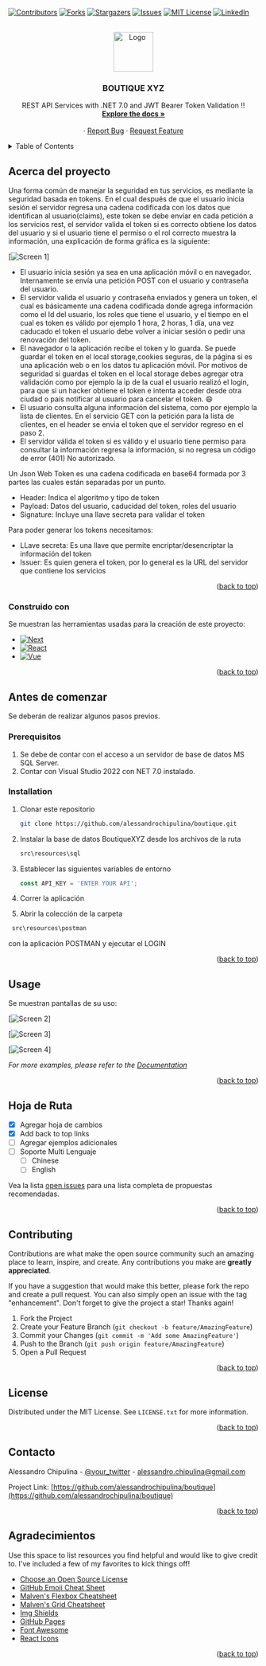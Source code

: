<a name="readme-top"></a>

[![Contributors][contributors-shield]][contributors-url]
[![Forks][forks-shield]][forks-url]
[![Stargazers][stars-shield]][stars-url]
[![Issues][issues-shield]][issues-url]
[![MIT License][license-shield]][license-url]
[![LinkedIn][linkedin-shield]][linkedin-url]

<!-- PROJECT LOGO -->
<br/>
<div align="center">
  <a href="https://github.com/alessandrochipulina/boutique/tree/main">
    <img src="images/logo.png" alt="Logo" width="80" height="80">
  </a>

  <h3 align="center">BOUTIQUE XYZ</h3>

  <p align="center">
    REST API Services with .NET 7.0 and JWT Bearer Token Validation !!
    <br />
    <a href="https://github.com/alessandrochipulina/boutique/tree/main"><strong>Explore the docs »</strong></a>
    <br />
    <br />    
    ·
    <a href=https://github.com/alessandrochipulina/boutique/tree/main/issues/new?labels=bug&template=bug-report---.md">Report Bug</a>
    ·
    <a href="https://github.com/alessandrochipulina/boutique/tree/main/issues/new?labels=enhancement&template=feature-request---.md">Request Feature</a>
  </p>
</div>

<!-- TABLE OF CONTENTS -->
<details>
  <summary>Table of Contents</summary>
  <ol>
    <li>
      <a href="#about-the-project">About The Project</a>
      <ul>
        <li><a href="#built-with">Built With</a></li>
      </ul>
    </li>
    <li>
      <a href="#getting-started">Getting Started</a>
      <ul>
        <li><a href="#prerequisites">Prerequisites</a></li>
        <li><a href="#installation">Installation</a></li>
      </ul>
    </li>
    <li><a href="#usage">Usage</a></li>
    <li><a href="#roadmap">Roadmap</a></li>
    <li><a href="#contributing">Contributing</a></li>
    <li><a href="#license">License</a></li>
    <li><a href="#contact">Contact</a></li>
    <li><a href="#acknowledgments">Acknowledgments</a></li>
  </ol>
</details>

<!-- ABOUT THE PROJECT -->
## Acerca del proyecto

Una forma común de manejar la seguridad en tus servicios, es mediante la seguridad basada en tokens. En el cual después de que el usuario inicia sesión el servidor regresa una cadena codificada con los datos que identifican al usuario(claims), este token se debe enviar en cada petición a los servicios rest, el servidor valida el token si es correcto obtiene los datos del usuario y si el usuario tiene el permiso o el rol correcto muestra la información, una explicación de forma gráfica es la siguiente:

[![Screen 1][screen1]]

* El usuario inicia sesión ya sea en una aplicación móvil o en navegador. Internamente se envía una petición POST con el usuario y contraseña del usuario.
* El servidor valida el usuario y contraseña enviados y genera un token, el cual es básicamente una cadena codificada donde agrega información como el Id del usuario, los roles que tiene el usuario, y el tiempo en el cual es token es válido por ejemplo 1 hora, 2 horas, 1 día, una vez caducado el token el usuario debe volver a iniciar sesión o pedir una renovación del token.
* El navegador o la aplicación recibe el token y lo guarda. Se puede guardar el token en el local storage,cookies seguras, de la página si es una aplicación web o en los datos tu aplicación móvil. Por motivos de seguridad si guardas el token en el local storage debes agregar otra validación como por ejemplo la ip de la cual el usuario realizó el login, para que si un hacker obtiene el token e intenta acceder desde otra ciudad o país notificar al usuario para cancelar el token. :smile:
* El usuario consulta alguna información del sistema, como por ejemplo la lista de clientes. En el servicio GET con la petición para la lista de clientes, en el header se envia el token que el servidor regreso en el paso 2.
* El servidor válida el token si es válido y el usuario tiene permiso para consultar la información regresa la información, si no regresa un código de error (401) No autorizado.

Un Json Web Token es una cadena codificada en base64 formada por 3 partes las cuales están separadas por un punto.

* Header: Indica el algoritmo y tipo de token
* Payload: Datos del usuario, caducidad del token, roles del usuario
* Signature: Incluye una llave secreta para validar el token

Para poder generar los tokens necesitamos:
* LLave secreta: Es una llave que permite encriptar/desencriptar la información del token
* Issuer: Es quien genera el token, por lo general es la URL del servidor que contiene los servicios

<p align="right">(<a href="#readme-top">back to top</a>)</p>

<!-- BUILD WITH -->
### Construido con

Se muestran las herramientas usadas para la creación de este proyecto:

* [![Next][Next.js]][Next-url]
* [![React][React.js]][React-url]
* [![Vue][Vue.js]][Vue-url]

<p align="right">(<a href="#readme-top">back to top</a>)</p>

<!-- GETTING STARTED -->
## Antes de comenzar

Se deberán de realizar algunos pasos previos.

### Prerequisitos

1. Se debe de contar con el acceso a un servidor de base de datos MS SQL Server.
2. Contar con Visual Studio 2022 con NET 7.0 instalado.

### Installation

1. Clonar este repositorio
   ```sh
   git clone https://github.com/alessandrochipulina/boutique.git
   ```
3. Instalar la base de datos BoutiqueXYZ desde los archivos de la ruta
   ```sh
   src\resources\sql
   ```
4. Establecer las siguientes variables de entorno
   ```js
   const API_KEY = 'ENTER YOUR API';
   ```
5. Correr la aplicación
   
6. Abrir la colección de la carpeta
  ```sh
   src\resources\postman
   ```
   con la aplicación POSTMAN y ejecutar el LOGIN

<p align="right">(<a href="#readme-top">back to top</a>)</p>

<!-- USAGE EXAMPLES -->
## Usage

Se muestran pantallas de su uso:

[![Screen 2][screen2]]

[![Screen 3][screen3]]

[![Screen 4][screen4]]

_For more examples, please refer to the [Documentation](https://github.com/alessandrochipulina/boutique)_

<p align="right">(<a href="#readme-top">back to top</a>)</p>

<!-- ROADMAP -->
## Hoja de Ruta

- [x] Agregar hoja de cambios
- [x] Add back to top links
- [ ] Agregar ejemplos adicionales
- [ ] Soporte Multi Lenguaje
    - [ ] Chinese
    - [ ] English

Vea la lista [open issues](https://github.com/alessandrochipulina/boutique) para una lista completa de propuestas recomendadas.

<p align="right">(<a href="#readme-top">back to top</a>)</p>

<!-- CONTRIBUTING -->
## Contributing

Contributions are what make the open source community such an amazing place to learn, inspire, and create. Any contributions you make are **greatly appreciated**.

If you have a suggestion that would make this better, please fork the repo and create a pull request. You can also simply open an issue with the tag "enhancement".
Don't forget to give the project a star! Thanks again!

1. Fork the Project
2. Create your Feature Branch (`git checkout -b feature/AmazingFeature`)
3. Commit your Changes (`git commit -m 'Add some AmazingFeature'`)
4. Push to the Branch (`git push origin feature/AmazingFeature`)
5. Open a Pull Request

<p align="right">(<a href="#readme-top">back to top</a>)</p>

<!-- LICENSE -->
## License

Distributed under the MIT License. See `LICENSE.txt` for more information.

<p align="right">(<a href="#readme-top">back to top</a>)</p>

<!-- CONTACT -->
## Contacto

Alessandro Chipulina - [@your_twitter](https://twitter.com/achipulina) - alessandro.chipulina@gmail.com

Project Link: [https://github.com/alessandrochipulina/boutique](https://github.com/alessandrochipulina/boutique)

<p align="right">(<a href="#readme-top">back to top</a>)</p>

<!-- ACKNOWLEDGMENTS -->
## Agradecimientos

Use this space to list resources you find helpful and would like to give credit to. I've included a few of my favorites to kick things off!

* [Choose an Open Source License](https://choosealicense.com)
* [GitHub Emoji Cheat Sheet](https://www.webpagefx.com/tools/emoji-cheat-sheet)
* [Malven's Flexbox Cheatsheet](https://flexbox.malven.co/)
* [Malven's Grid Cheatsheet](https://grid.malven.co/)
* [Img Shields](https://shields.io)
* [GitHub Pages](https://pages.github.com)
* [Font Awesome](https://fontawesome.com)
* [React Icons](https://react-icons.github.io/react-icons/search)

<p align="right">(<a href="#readme-top">back to top</a>)</p>

<!-- MARKDOWN LINKS & IMAGES -->
<!-- https://www.markdownguide.org/basic-syntax/#reference-style-links -->
[contributors-shield]: https://img.shields.io/github/contributors/othneildrew/Best-README-Template.svg?style=for-the-badge
[contributors-url]: https://github.com/alessandrochipulina/boutique/tree/main
[forks-shield]: https://img.shields.io/github/forks/othneildrew/Best-README-Template.svg?style=for-the-badge
[forks-url]: https://github.com/alessandrochipulina/boutique/tree/main
[stars-shield]: https://img.shields.io/github/stars/othneildrew/Best-README-Template.svg?style=for-the-badge
[stars-url]: https://github.com/alessandrochipulina/boutique/tree/main
[issues-shield]: https://img.shields.io/github/issues/othneildrew/Best-README-Template.svg?style=for-the-badge
[issues-url]: https://github.com/alessandrochipulina/boutique/tree/main
[license-shield]: https://img.shields.io/github/license/othneildrew/Best-README-Template.svg?style=for-the-badge
[license-url]:https://github.com/alessandrochipulina/boutique/tree/main
[linkedin-shield]: https://img.shields.io/badge/-LinkedIn-black.svg?style=for-the-badge&logo=linkedin&colorB=555
[linkedin-url]: https://www.linkedin.com/in/chipulina/
[screen1]: images/screen1.png
[screen2]: images/screen2.png
[screen3]: images/screen3.png
[screen4]: images/screen4.png
[Next.js]: https://img.shields.io/badge/-.NET%207.0-blueviolet
[Next-url]: https://dotnet.microsoft.com/es-es/download/dotnet/7.0
[React.js]: https://img.shields.io/badge/-SWAGGER-green
[React-url]: https://swagger.io/
[Vue.js]: https://img.shields.io/badge/-MSSQL-yellow
[Vue-url]: https://www.microsoft.com/es-es/sql-server/sql-server-downloads
